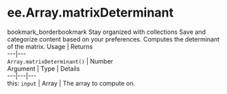 
#  ee.Array.matrixDeterminant
bookmark_borderbookmark Stay organized with collections  Save and categorize content based on your preferences. 
Computes the determinant of the matrix.
Usage | Returns  
---|---  
`Array.matrixDeterminant()` | Number  
Argument | Type | Details  
---|---|---  
this: `input` | Array | The array to compute on.  
